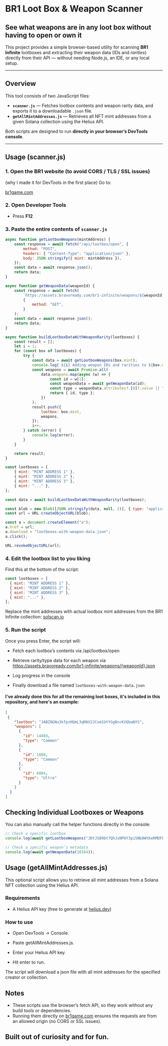 # BR1 Loot Box & Weapon Scanner
## See what weapons are in any loot box without having to open or own it

This project provides a simple browser-based utility for scanning **BR1 Infinite** lootboxes and extracting their weapon data (IDs and *rarities*) directly from their API — without needing Node.js, an IDE, or any local setup.

---

## Overview

This tool consists of two JavaScript files:

- **`scanner.js`** — Fetches lootbox contents and weapon rarity data, and exports it to a downloadable `.json` file.  
- **`getAllMintAddresses.js`** — Retrieves all NFT mint addresses from a given Solana collection using the Helius API.

Both scripts are designed to run **directly in your browser’s DevTools console**.

---

## Usage (scanner.js)

### 1. Open the BR1 website (to avoid CORS / TLS / SSL issues)
(why I made it for DevTools in the first place)
Go to:

[br1game.com](https://www.br1game.com)

### 2. Open Developer Tools
- Press **F12**

### 3. Paste the entire contents of `scanner.js`

```js
async function getLootboxWeapons(mintAddress) {
    const response = await fetch("/api/lootbox/open", {
        method: "POST",
        headers: { "Content-Type": "application/json" },
        body: JSON.stringify({ mint: mintAddress }),
    });
    const data = await response.json();
    return data;
}

async function getWeaponData(weaponId) {
    const response = await fetch(
        `https://assets.bravoready.com/br1-infinite/weapons/${weaponId}.json`,
        {
            method: "GET",
        }
    );
    const data = await response.json();
    return data;
}

async function buildLootboxDataWithWeaponRarity(lootboxes) {
    const result = [];
    let i = 1;
    for (const box of lootboxes) {
        try {
            const data = await getLootboxWeapons(box.mint);
            console.log(`${i} Adding weapon IDs and rarities to ${box.mint}`);
            const weapons = await Promise.all(
                data.weapons.map(async (w) => {
                    const id = w[1];
                    const weaponData = await getWeaponData(id);
                    const type = weaponData.attributes?.[0]?.value || "Unknown";
                    return { id, type };
                })
            );
            result.push({
                lootbox: box.mint,
                weapons,
            });
            i++;
        } catch (error) {
            console.log(error);
        }
    }

    return result;
}

const lootboxes = [
    { mint: "MINT ADDRESS 1" },
    { mint: "MINT ADDRESS 2" },
    { mint: "MINT ADDRESS 3" },
    { mint: "..." },
];

const data = await buildLootboxDataWithWeaponRarity(lootboxes);

const blob = new Blob([JSON.stringify(data, null, 2)], { type: "application/json" });
const url = URL.createObjectURL(blob);

const a = document.createElement("a");
a.href = url;
a.download = "lootboxes-with-weapon-data.json";
a.click();

URL.revokeObjectURL(url);
```

### 4. Edit the lootbox list to you liking
Find this at the bottom of the script:
```js
const lootboxes = [
  { mint: "MINT ADDRESS 1" },
  { mint: "MINT ADDRESS 2" },
  { mint: "MINT ADDRESS 3" },
  { mint: "..." },
];
```
Replace the mint addresses with actual lootbox mint addresses from the BR1 Infinite collection:
[solscan.io](https://solscan.io/collection/f43093f59bcf463c0437d25b8661ab7408dac48d52589f037acea2cb7041c612)

### 5. Run the script

Once you press Enter, the script will:

- Fetch each lootbox’s contents via /api/lootbox/open

- Retrieve rarity/type data for each weapon via https://assets.bravoready.com/br1-infinite/weapons/{weaponId}.json

- Log progress in the console

- Finally download a file named ```lootboxes-with-weapon-data.json```

#### I've already done this for all the remaining loot boxes, it's included in this repository, and here's an example:

```json
[
 {
    "lootbox": "JABZ8GNu3kfpzHQmL3qMAV2JCxm1UtYGgBncKVQbwNYS",
    "weapons": [
      {
        "id": 14404,
        "type": "Common"
      },
      {
        "id": 1888,
        "type": "Common"
      },
      {
        "id": 6084,
        "type": "Ultra"
      }
    ]
  }
]
```

## Checking Individual Lootboxes or Weapons
You can also manually call the helper functions directly in the console:
```js
// Check a specific lootbox
console.log(await getLootboxWeapons("JDtJSB9bt7QhJxNP6Y3piSNb8WtKeRMDFPJQ88EFrAL1"));

// Check a specific weapon’s metadata
console.log(await getWeaponData(10164));
```
## Usage (getAllMintAddresses.js)
This optional script allows you to retrieve all mint addresses from a Solana NFT collection using the Helius API.

### Requirements

- A Helius API key (free to generate at [helius.dev](https://www.helius.dev/))

### How to use

- Open DevTools -> Console.

- Paste getAllMintAddresses.js.

- Enter your Helius API key.

- Hit enter to run.

The script will download a json file with all mint addresses for the specified creator or collection.

## Notes
- These scripts use the browser’s fetch API, so they work without any build tools or dependencies.
- Running them directly on [br1game.com](https://www.br1game.com/signup?referral=Tammoom) ensures the requests are from an allowed origin (no CORS or SSL issues).

## Built out of curiosity and for fun.
